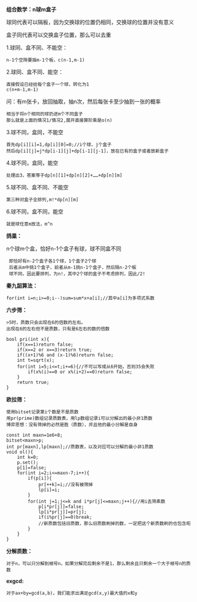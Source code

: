 **组合数学：n球m盒子**

球同代表可以隔板，因为交换球的位置仍相同，交换球的位置并没有意义

盒子同代表可以交换盒子位置，那么可以去重

1.球同、盒不同、不能空：

```
n-1个空隙要插m-1个板，c(n-1,m-1)
```

2.球同、盒不同、能空：

```
直接假设已经给每个盒子一个球，转化为1
c(n+m-1,m-1)
```

问：有m张卡，放回抽取，抽n次，然后每张卡至少抽到一张的概率

```
相当于将n个相同的球扔进m个不同盒子
那么就是上面的情况1/情况2,展开直接算阶乘是o(n)
```

3.球不同，盒同，不能空

```
首先dp[i][i]=1,dp[i][0]=0;//i个球，j个盒子
然后dp[i][j]=j*dp[i-1][j]+dp[i-1][j-1]，放在已有的盒子或者放新盒子
```

4.球不同，盒同，能空

```
处理出3，答案等于dp[n][1]+dp[n][2]+……+dp[n][m]
```

5.球不同、盒不同、不能空

```
第三种对盒子全排列,m!*dp[n][m]
```

6.球不同，盒不同，能空

```
就是球任意m放法，m^n
```

**鸽巢：**

n个球m个盒，恰好n-1个盒子有球，球不同盒不同

```
 即恰好有n-2个盒子各1个球，1个盒子2个球
 后者从m中挑1个盒子，前者从m-1挑n-1个盒子，然后隔n-2个板
 球不同，因此要排列，为n!，其中2个球的盒子不考虑排列，因此/2!
```

**秦九韶算法：**

```
for(int i=n;i>=0;i--)sum=sum*x+a[i];//其中a[i]为多项式系数
```

**六步筛：**

```
>5时，质数只会出现在6的倍数的左右。
出现在6的左右但不是质数，只有是6左右的数的倍数
```

```
bool pri(int x){
	if(x==1)return false;
	if(x==2 or x==3)return true;
	if((x+1)%6 and (x-1)%6)return false;
	int t=sqrt(x);
	for(int i=5;i<=t;i+=6){//不可以写成从6开始，否则35会失败 
		if(x%(i)==0 or x%(i+2)==0)return false;
	}
	return true;
}
```

**欧拉筛：**

```
使用bitset记录第i个数是不是质数
用pr(prime)数组记录质数表，用lp数组记录i可以分解出的最小非1质数
博弈思想：没有筛掉的必然是胜（质数），并且他的最小分解是自身
```

```
const int maxn=1e6+8;
bitset<maxn>p;
int pr[maxn],lp[maxn];//质数表，以及对应可以分解的最小非1质数 
void ol(){
	int k=0;
	p.set();
	p[1]=false;
	for(int i=2;i<=maxn-7;i++){
		if(p[i]){
			pr[++k]=i;//没有被筛掉
			lp[i]=i;
		}
		for(int j=1;j<=k and i*pr[j]<=maxn;j++){//用i去筛素数 
			p[i*pr[j]]=false;
			lp[i*pr[j]]=pr[j];
			if(i%pr[j]==0)break;
			//新质数包括旧质数，那么旧质数刷掉的数，一定把这个新质数刷的也包含呃
		} 
	}
}
```

**分解质数：**

```
对于n，可以只分解到根号n，如果分解完后剩余不是1，那么剩余且只剩余一个大于根号n的质数
```

**exgcd:**

```
对于ax+by=gcd(a,b)，我们能求出满足gcd(x,y)最大值的x和y
```
